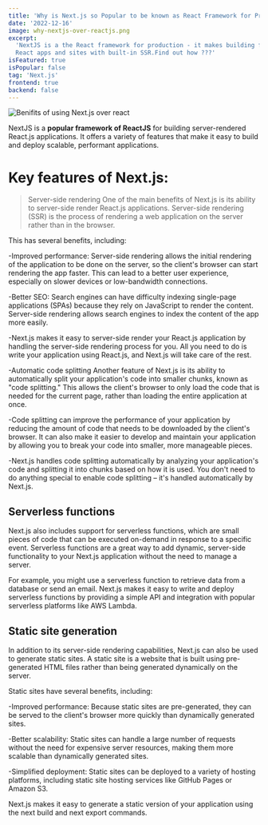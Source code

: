 ```yaml
---
title: 'Why is Next.js so Popular to be known as React Framework for Production'
date: '2022-12-16'
image: why-nextjs-over-reactjs.png
excerpt:
  'NextJS is a the React framework for production - it makes building fullstack
  React apps and sites with built-in SSR.Find out how ???'
isFeatured: true
isPopular: false
tag: 'Next.js'
frontend: true
backend: false
---
```


![Benifits of using Next.js over react](why-nextjs-over-reactjs.png)

NextJS is a **popular framework of ReactJS** for building server-rendered
React.js applications. It offers a variety of features that make it easy to
build and deploy scalable, performant applications.

# Key features of Next.js:

> Server-side rendering One of the main benefits of Next.js is its ability to
> server-side render React.js applications. Server-side rendering (SSR) is the
> process of rendering a web application on the server rather than in the
> browser.

This has several benefits, including:

-Improved performance: Server-side rendering allows the initial rendering of the
application to be done on the server, so the client's browser can start
rendering the app faster. This can lead to a better user experience, especially
on slower devices or low-bandwidth connections.

-Better SEO: Search engines can have difficulty indexing single-page
applications (SPAs) because they rely on JavaScript to render the content.
Server-side rendering allows search engines to index the content of the app more
easily.

-Next.js makes it easy to server-side render your React.js application by
handling the server-side rendering process for you. All you need to do is write
your application using React.js, and Next.js will take care of the rest.

-Automatic code splitting Another feature of Next.js is its ability to
automatically split your application's code into smaller chunks, known as "code
splitting." This allows the client's browser to only load the code that is
needed for the current page, rather than loading the entire application at once.

-Code splitting can improve the performance of your application by reducing the
amount of code that needs to be downloaded by the client's browser. It can also
make it easier to develop and maintain your application by allowing you to break
your code into smaller, more manageable pieces.

-Next.js handles code splitting automatically by analyzing your application's
code and splitting it into chunks based on how it is used. You don't need to do
anything special to enable code splitting – it's handled automatically by
Next.js.

## Serverless functions

Next.js also includes support for serverless functions, which are small pieces
of code that can be executed on-demand in response to a specific event.
Serverless functions are a great way to add dynamic, server-side functionality
to your Next.js application without the need to manage a server.

For example, you might use a serverless function to retrieve data from a
database or send an email. Next.js makes it easy to write and deploy serverless
functions by providing a simple API and integration with popular serverless
platforms like AWS Lambda.

## Static site generation

In addition to its server-side rendering capabilities, Next.js can also be used
to generate static sites. A static site is a website that is built using
pre-generated HTML files rather than being generated dynamically on the server.

Static sites have several benefits, including:

-Improved performance: Because static sites are pre-generated, they can be
served to the client's browser more quickly than dynamically generated sites.

-Better scalability: Static sites can handle a large number of requests without
the need for expensive server resources, making them more scalable than
dynamically generated sites.

-Simplified deployment: Static sites can be deployed to a variety of hosting
platforms, including static site hosting services like GitHub Pages or Amazon
S3.

Next.js makes it easy to generate a static version of your application using the
next build and next export commands.
